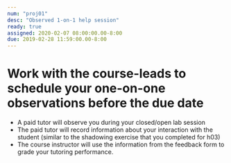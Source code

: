 ```yaml
---
num: "proj01"
desc: "Observed 1-on-1 help session"
ready: true 
assigned: 2020-02-07 08:00:00.00-8:00
due: 2019-02-28 11:59:00.00-8:00
---
```


# Work with the course-leads to schedule your one-on-one observations before the due date
* A paid tutor will observe you during your closed/open lab session
* The paid tutor will record information about your interaction with the student (similar to the shadowing exercise that you completed for h03)
* The course instructor will use the information from the feedback form to grade your tutoring performance.



